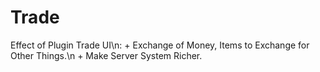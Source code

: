 # Trade
 Effect of Plugin Trade UI\n: + Exchange of Money, Items to Exchange for Other Things.\n + Make Server System Richer.
